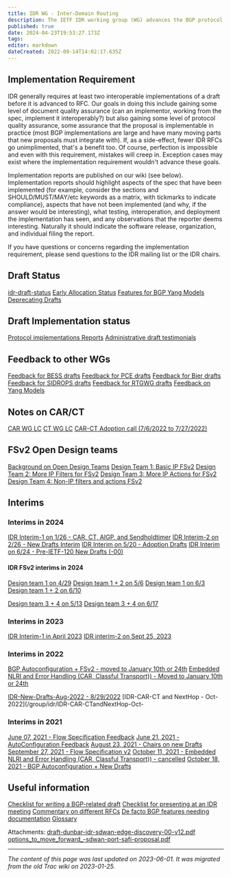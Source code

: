 ```yaml
---
title: IDR WG - Inter-Domain Routing
description: The IETF IDR working group (WG) advances the BGP protocol.
published: true
date: 2024-04-23T19:53:27.173Z
tags: 
editor: markdown
dateCreated: 2022-09-14T14:02:17.635Z
---
```


## Implementation Requirement

IDR generally requires at least two interoperable implementations of a draft before it is advanced to RFC. Our goals in doing this include gaining some level of document quality assurance (can an implementor, working from the spec, implement it interoperably?) but also gaining some level of protocol quality assurance, some assurance that the proposal is implementable in practice (most BGP implementations are large and have many moving parts that new proposals must integrate with). If, as a side-effect, fewer IDR RFCs go unimplimented, that's a benefit too. Of course, perfection is impossible and even with this requirement, mistakes will creep in. Exception cases may exist where the implementation requirement wouldn't advance these goals.

Implementation reports are published on our wiki (see below). Implementation reports should highlight aspects of the spec that have been implemented (for example, consider the sections and SHOULD/MUST/MAY/etc keywords as a matrix, with tickmarks to indicate compliance), aspects that have not been implemented (and why, if the answer would be interesting), what testing, interoperation, and deployment the implementation has seen, and any observations that the reporter deems interesting. Naturally it should indicate the software release, organization, and individual filing the report.

If you have questions or concerns regarding the implementation requirement, please send questions to the IDR mailing list or the IDR chairs.

## Draft Status

[idr-draft-status](idr-draft-status)
[Early Allocation Status](/group/idr/Early-Allocation-Status)
[Features for BGP Yang Models](/group/idr/BGP-Model-Features)
[Deprecating Drafts](/group/idr/draft-deprecation)

## Draft Implementation status

[Protocol implementations Reports](/group/idr/implementations) 
[Administrative draft testimonials](/group/idr/BGP-Admin-IANA)

## Feedback to other WGs 
[Feedback for BESS drafts](/group/idr/Feedback-to-BESS)
[Feedback for PCE drafts](/group/idr/Feedback-to-PCE)
[Feedback for Bier drafts](/group/idr/Feedback-to-Bier)
[Feedback for SIDROPS drafts](/group/idr/Feedback-to-SIDROPS)
[Feedback for RTGWG drafts](/group/idr/Feedback-to-RTGWG)
[Feedback on Yang Models](/group/idr/Feedback-Yang-Models)

## Notes on CAR/CT 
[CAR WG LC](/group/idr/CAR-WGLC)
[CT WG LC](/group/idr/CT-WGLC)
[CAR-CT Adoption call (7/6/2022 to 7/27/2022)](/group/idr/CAR-CTAdoption)

## FSv2 Open Design teams 
[Background on Open Design Teams](/group/idr/FSv2-DTeam)
[Design Team 1: Basic IP FSv2](/group/idr/Basic-IP-FSv2)
[Design Team 2: More IP Filters for FSv2](/group/idr/More-IP-Filter-FSv2)
[Design Team 3: More IP Actions for FSv2](/group/idr/More-IP-Action-FSv2)
[Design Team 4: Non-IP filters and actions FSv2](/group/idr/Non-IP-FSv2)

## Interims 

### Interims in 2024 
[IDR Interim-1 on 1/26 - CAR, CT, AIGP, and Sendholdtimer](https://datatracker.ietf.org/meeting/interim-2024-idr-02/session/idr)
[IDR Interim-2 on 2/26 - New Drafts Interim](https://datatracker.ietf.org/meeting/interim-2024-idr-01/session/idr) 
[IDR Interim on 5/20 - Adoption Drafts](https://datatracker.ietf.org/meeting/interim-2024-idr-04/session/idr)
[IDR Interim on 6/24 - Pre-IETF-120 New Drafts (-00)](https://datatracker.ietf.org/meeting/interim-2024-idr-05/session/idr) 

#### IDR FSv2 interims in 2024

[Design team 1 on 4/29](https://datatracker.ietf.org/meeting/interim-2024-idr-03/session/idr)
[Design team 1 + 2 on 5/6](https://datatracker.ietf.org/meeting/interim-2024-idr-06/session/idr)
[Design team 1 on 6/3](https://datatracker.ietf.org/meeting/interim-2024-idr-08/session/idr)
[Design team 1 + 2 on 6/10](https://datatracker.ietf.org/meeting/interim-2024-idr-09/session/idr)

[Design team 3 + 4 on 5/13](https://datatracker.ietf.org/meeting/interim-2024-idr-07/session/idr)
[Design team 3 + 4 on 6/17](https://datatracker.ietf.org/meeting/interim-2024-idr-10/session/idr) 


### Interims in 2023 
[IDR Interim-1 in April 2023](/group/idr/IDR-New-Drafts-Apr2023)
[IDR interim-2 on Sept 25, 2023](/group/idr/IDR-Interim2-Sept2023)

### Interims in 2022 
[BGP Autoconfiguration + FSv2 - moved to January 10th or 24th](/group/idr/BGPAustoconfiguration+FSv2)
[Embedded NLRI and Error Handling (CAR, Classful Transport)) - Moved to January 10th or 24th](/group/idr/EmbeddedNLRI)

[IDR-New-Drafts-Aug-2022 - 8/29/2022](/group/idr/IDR-New-Drafts-Aug2022)
[IDR-CAR-CT and NextHop - Oct-2022](/group/idr/IDR-CAR-CTandNextHop-Oct-

### Interims in 2021
[June 07, 2021 - Flow Specification Feedback](/group/idr/FlowSpecificationFeedback)
[June 21, 2021 - AutoConfiguration Feedback](/group/idr/AutoConfigurationFeedback)
[August 23, 2021 - Chairs on new Drafts](/group/idr/ChairsonNewDrafts)
[September 27, 2021 - Flow Specification v2](/group/idr/FlowSpecification)
[October 11, 2021 - Embedded NLRI and Error Handling (CAR, Classful Transport)) - cancelled](/group/idr/EmbeddedNLRIandErrorHandling)
[October 18, 2021 - BGP Autoconfiguration + New Drafts](/group/idr/BGPAutoconfiguration)


## Useful information

[Checklist for writing a BGP-related draft](/group/idr/ChecklistforWriting)
[Checklist for presenting at an IDR meeting](/group/idr/ChecklistforPresenting)
[Commentary on different RFCs](/group/idr/CommentaryonRFCs)
[De facto BGP features needing documentation](/group/idr/DeFactoBGPFeatures)
[Glossary](/group/idr/Glossary)

Attachments:
[draft-dunbar-idr-sdwan-edge-discovery-00-v12.pdf](/draft-dunbar-idr-sdwan-edge-discovery-00-v12.pdf)
[options_to_move_forward_-sdwan-port-safi-proposal.pdf](/options_to_move_forward_-sdwan-port-safi-proposal.pdf)
&nbsp;
&nbsp;
&nbsp;

---

*The content of this page was last updated on 2023-06-01. It was migrated from the old Trac wiki on 2023-01-25.*